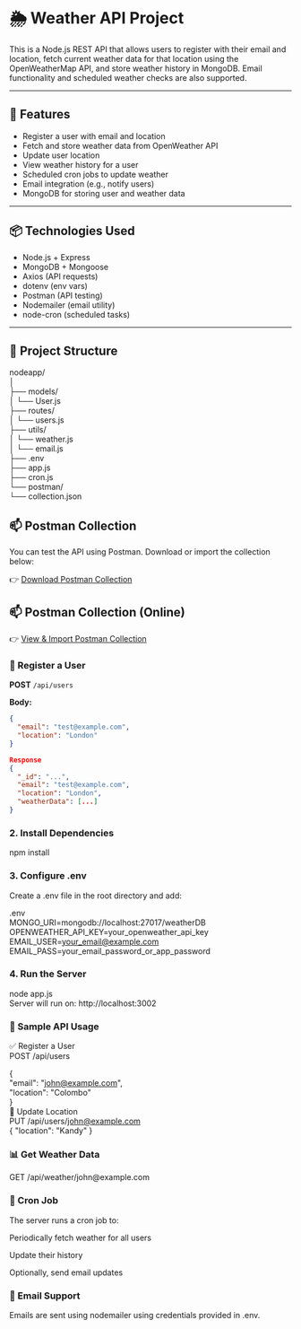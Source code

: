 # 🌦️ Weather API Project

This is a Node.js REST API that allows users to register with their email and location, fetch current weather data for that location using the OpenWeatherMap API, and store weather history in MongoDB. Email functionality and scheduled weather checks are also supported.

---

## 🚀 Features

- Register a user with email and location
- Fetch and store weather data from OpenWeather API
- Update user location
- View weather history for a user
- Scheduled cron jobs to update weather
- Email integration (e.g., notify users)
- MongoDB for storing user and weather data

---

## 📦 Technologies Used

- Node.js + Express
- MongoDB + Mongoose
- Axios (API requests)
- dotenv (env vars)
- Postman (API testing)
- Nodemailer (email utility)
- node-cron (scheduled tasks)

---

## 📁 Project Structure
nodeapp/ <br>
│ <br>
├── models/<br>
│ └── User.js<br>
├── routes/<br>
│ └── users.js<br>
├── utils/<br>
│ └── weather.js<br>
│ └── email.js<br>
├── .env<br>
├── app.js<br>
├── cron.js<br>
└── postman/<br>
  └── collection.json

## 📫 Postman Collection

You can test the API using Postman. Download or import the collection below:

👉 [Download Postman Collection](./postman/collection.json)


## 📫 Postman Collection (Online)

👉 [View & Import Postman Collection]([https://www.postman.com/your-link-here](https://pandula-7331343.postman.co/workspace/Pandula's-Workspace~8087f7ef-e7b7-4563-8b65-78d34774a0cf/request/43795187-54c4c6af-50fd-456f-bb98-57d94e4c1837?action=share&creator=43795187&ctx=documentation))


### 📮 Register a User

**POST** `/api/users`

**Body:**
```json
{
  "email": "test@example.com",
  "location": "London"
}

Response
{
  "_id": "...",
  "email": "test@example.com",
  "location": "London",
  "weatherData": [...]
}

```
<h3>2. Install Dependencies</h3>

npm install

<h3>3. Configure .env</h3>
Create a .env file in the root directory and add: <br>

.env
<br>
MONGO_URI=mongodb://localhost:27017/weatherDB<br>
OPENWEATHER_API_KEY=your_openweather_api_key<br>
EMAIL_USER=your_email@example.com<br>
EMAIL_PASS=your_email_password_or_app_password<br>

<h3>4. Run the Server</h3>

node app.js<br>
Server will run on: http://localhost:3002

<h3>🧪 Sample API Usage</h3>
✅ Register a User<br>
POST /api/users<br>

{<br>
  "email": "john@example.com",<br>
  "location": "Colombo"<br>
}<br>
🔄 Update Location<br>
PUT /api/users/john@example.com<br>
{
  "location": "Kandy"
}
<h3>📊 Get Weather Data</h3>
GET /api/weather/john@example.com

<h3>📅 Cron Job</h3>
The server runs a cron job to:

Periodically fetch weather for all users

Update their history

Optionally, send email updates

<h3>📧 Email Support</h3>
Emails are sent using nodemailer using credentials provided in .env.

